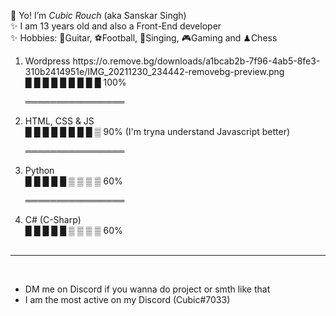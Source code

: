 🤘 Yo! I’m <i>Cubic Rouch</i> (aka Sanskar Singh) <br>
✨ I am 13 years old and also a Front-End developer <br>
✨ Hobbies: 🎻Guitar, ⚽Football, 🎤Singing, 🎮Gaming and ♟Chess  
<ol>

<li> Wordpress https://o.remove.bg/downloads/a1bcab2b-7f96-4ab5-8fe3-310b2414951e/IMG_20211230_234442-removebg-preview.png<br>█ █ █ █ █ █ █ █ █ 100% </li>
	<p> ════════════════ </p>
<li> HTML, CSS & JS <br>█ █ █ █ █ █ █ █ ▒ 90% (I'm tryna understand Javascript better)</li>
  <p> ════════════════ </p>
<li> Python <br>█ █ █ █ █ ▒ ▒ ▒ ▒ 60%</li>
  <p> ════════════════ </p>
<li> C# (C-Sharp) <br>█ █ █ █ █ ▒ ▒ ▒ ▒ 60%</li><br>

</ol>
<hr>
<br>
<ul> 
<li> DM me on Discord if you wanna do project or smth like that</li>
<li>I am the most active on my Discord (Cubic#7033)</li> 
</ul>
